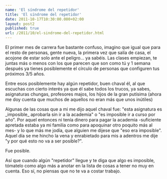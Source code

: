 ```yaml
---
name: 'El síndrome del repetidor'
title: 'El síndrome del repetidor'
date: 2011-10-17T10:30:00.000+02:00
layout: post2
published: true
url: /2011/10/el-sindrome-del-repetidor.html
---
```


El primer mes de carrera fue bastante confuso, imagino que igual que para el resto de personas, gente nueva, la primera vez que salía de casa, el acojone de estar solo ante el peligro... ya sabéis. Las clases empiezan, te juntas más o menos con los que parecen que son como tú y 1 semana después ya tienes posiblemente el círculo de personas que configuren tus próximos 3/5 años.

  

Entre esos posiblemente hay algún repetidor, buen chaval él, al que escuchas con cierto interés ya que él sabe todos los trucos, ya sabes, asignaturas chungas, profesores majos, los hijos de la gran putísima (ahora me doy cuenta que muchos de aquellos no eran más que unos inútiles)

  

Algunas de las cosas que a mi me dijo aquel chaval fue: "esta asignatura es \_imposible\_ aprobarla sin ir a la academia" o "es imposible ir a curso por año". Por aquel entonces ni tenía dinero para pagar la academia -suficiente apretada estaba ya mi familia como para apoquinar otro poquito más al mes- y lo que más me jodía, que alguien me dijese que "eso era imposible". Aquel día se me hincho la vena y enrabietado para mis a adentros me dije "y por qué esto no va a ser posible?". 

  

Fue posible.

  

Así que cuando algún "repetidor" llegue y te diga que algo es imposible, tómatelo como algo más a anotar en la lista de cosas a tener no muy en cuenta. Eso sí, no piensas que no te va a costar trabajo.